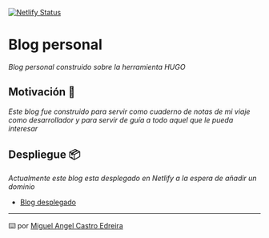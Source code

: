 [![Netlify Status](https://api.netlify.com/api/v1/badges/c38fc86f-51b2-4d77-b8ff-c750df3af3f9/deploy-status)](https://app.netlify.com/sites/brave-jones-da9acf/deploys)

# Blog personal

_Blog personal construido sobre la herramienta HUGO_

## Motivación 🚀

_Este blog fue construido para servir como cuaderno de notas de mi viaje como desarrollador y para servir de guía a todo aquel que le pueda interesar_

## Despliegue 📦

_Actualmente este blog esta desplegado en Netlify a la espera de añadir un dominio_

* [Blog desplegado](https://brave-jones-da9acf.netlify.app)

---
⌨️ por [Miguel Angel Castro Edreira](https://github.com/MiguelCastroDev)